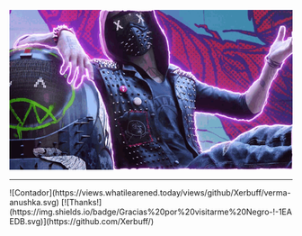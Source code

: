 <p align="center">
  
  <img src="game.gif">

</p>

 ---

<div>
![Contador](https://views.whatilearened.today/views/github/Xerbuff/verma-anushka.svg)
  [![Thanks!](https://img.shields.io/badge/Gracias%20por%20visitarme%20Negro-!-1EAEDB.svg)](https://github.com/Xerbuff/)

</div>
